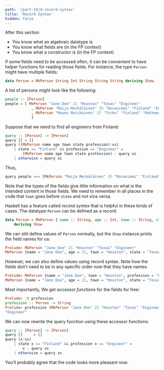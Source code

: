 ```yaml
---
path: '/part-19/4-record-syntax'
title: 'Record Syntax'
hidden: false
---
```


<text-box variant='learningObjectives' name="Learning objectives">

After this section

*   You know what an algebraic datatype is
*   You know what fields are (in the FP context)
*   You know what a constructor is (in the FP context)

</text-box>


If some fields need to be accessed often, it can be convenient to have helper functions for reading those fields. For instance, the type `Person` might have multiple fields:

```haskell
data Person = MkPerson String Int String String String deriving Show
```
A list of persons might look like the following:

```haskell
people :: [Person]
people = [ MkPerson "Jane Doe" 21 "Houston" "Texas" "Engineer"
            , MkPerson "Maija Meikäläinen" 35 "Rovaniemi" "Finland" "Engineer"
            , MkPerson "Mauno Mutikainen" 27 "Turku" "Finland" "Mathematician"
            ]
```
Suppose that we need to find all engineers from Finland:
```haskell
query :: [Person] -> [Person]
query [] = []
query ((MkPerson name age town state profession):xs)
    | state == "Finland" && profession == "Engineer" =
        (MkPerson name age town state profession) : query xs
    | otherwise = query xs
```
Thus,

```haskell
query people ==> [MkPerson "Maija Meikäläinen" 35 "Rovaniemi" "Finland" "Engineer"]
```
Note that the types of the fields give little information on what is the intended content in those fields. We need to remember in all places in the code that `town` goes before `state` and not vice versa.

Haskell has a feature called _record syntax_ that is helpful in these kinds of cases. The datatype `Person` can be defined as a record:

```haskell
data Person = MkPerson { name :: String, age :: Int, town :: String, state :: String, profession :: String}
    deriving Show
```

We can still define values of `Person` normally, but the `Show` instance prints the field names for us:

```haskell
Prelude> MkPerson "Jane Doe" 21 "Houston" "Texas" "Engineer"
MkPerson {name = "Jane Doe", age = 21, town = "Houston", state = "Texas", profession = "Engineer"}
```

However, we can also define values using record syntax. Note how the fields don’t need to be in any specific order now that they have names.

```haskell
Prelude> MkPerson {name = "Jane Doe", town = "Houston", profession = "Engineer", state = "Texas", age = 21}
MkPerson {name = "Jane Doe", age = 21, town = "Houston", state = "Texas", profession = "Engineer"}
```

Most importantly, We get _accessor functions_ for the fields for free:

```haskell
Prelude> :t profession
profession :: Person -> String
Prelude> profession (MkPerson "Jane Doe" 21 "Houston" "Texas" "Engineer")
"Engineer"
```
We can now rewrite the query function using these accessor functions:

```haskell
query :: [Person] -> [Person]
query []     = []
query (x:xs)
    | state x == "Finland" && profession x == "Engineer" =
        x : query xs
    | otherwise = query xs
```
You’ll probably agree that the code looks more pleasant now.
